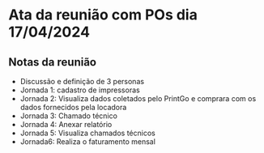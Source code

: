 # Ata da reunião com POs dia 17/04/2024

## Notas da reunião

- Discussão e definição de 3 personas
- Jornada 1: cadastro de impressoras
- Jornada 2: Visualiza dados coletados pelo PrintGo e comprara com os dados fornecidos pela locadora
- Jornada 3: Chamado técnico
- Jornada 4: Anexar relatório
- Jornada 5: Visualiza chamados técnicos
- Jornada6: Realiza o faturamento mensal
